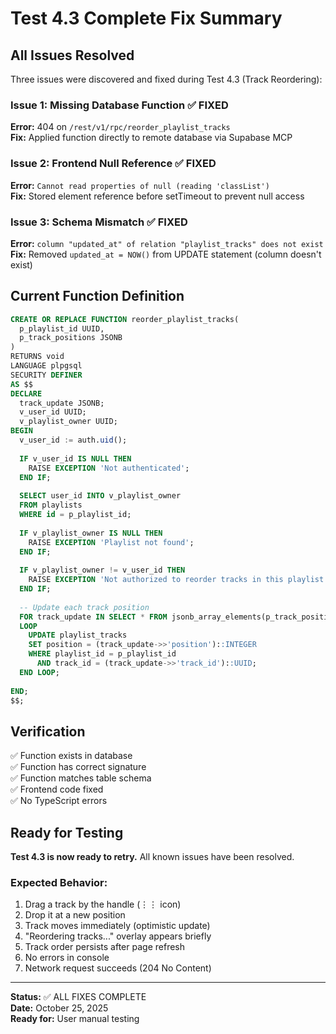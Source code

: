 # Test 4.3 Complete Fix Summary

## All Issues Resolved

Three issues were discovered and fixed during Test 4.3 (Track Reordering):

### Issue 1: Missing Database Function ✅ FIXED
**Error:** 404 on `/rest/v1/rpc/reorder_playlist_tracks`  
**Fix:** Applied function directly to remote database via Supabase MCP

### Issue 2: Frontend Null Reference ✅ FIXED
**Error:** `Cannot read properties of null (reading 'classList')`  
**Fix:** Stored element reference before setTimeout to prevent null access

### Issue 3: Schema Mismatch ✅ FIXED
**Error:** `column "updated_at" of relation "playlist_tracks" does not exist`  
**Fix:** Removed `updated_at = NOW()` from UPDATE statement (column doesn't exist)

## Current Function Definition

```sql
CREATE OR REPLACE FUNCTION reorder_playlist_tracks(
  p_playlist_id UUID,
  p_track_positions JSONB
)
RETURNS void
LANGUAGE plpgsql
SECURITY DEFINER
AS $$
DECLARE
  track_update JSONB;
  v_user_id UUID;
  v_playlist_owner UUID;
BEGIN
  v_user_id := auth.uid();
  
  IF v_user_id IS NULL THEN
    RAISE EXCEPTION 'Not authenticated';
  END IF;
  
  SELECT user_id INTO v_playlist_owner
  FROM playlists
  WHERE id = p_playlist_id;
  
  IF v_playlist_owner IS NULL THEN
    RAISE EXCEPTION 'Playlist not found';
  END IF;
  
  IF v_playlist_owner != v_user_id THEN
    RAISE EXCEPTION 'Not authorized to reorder tracks in this playlist';
  END IF;
  
  -- Update each track position
  FOR track_update IN SELECT * FROM jsonb_array_elements(p_track_positions)
  LOOP
    UPDATE playlist_tracks
    SET position = (track_update->>'position')::INTEGER
    WHERE playlist_id = p_playlist_id
      AND track_id = (track_update->>'track_id')::UUID;
  END LOOP;
  
END;
$$;
```

## Verification

✅ Function exists in database  
✅ Function has correct signature  
✅ Function matches table schema  
✅ Frontend code fixed  
✅ No TypeScript errors  

## Ready for Testing

**Test 4.3 is now ready to retry.** All known issues have been resolved.

### Expected Behavior:
1. Drag a track by the handle (⋮⋮ icon)
2. Drop it at a new position
3. Track moves immediately (optimistic update)
4. "Reordering tracks..." overlay appears briefly
5. Track order persists after page refresh
6. No errors in console
7. Network request succeeds (204 No Content)

---

**Status:** ✅ ALL FIXES COMPLETE  
**Date:** October 25, 2025  
**Ready for:** User manual testing
